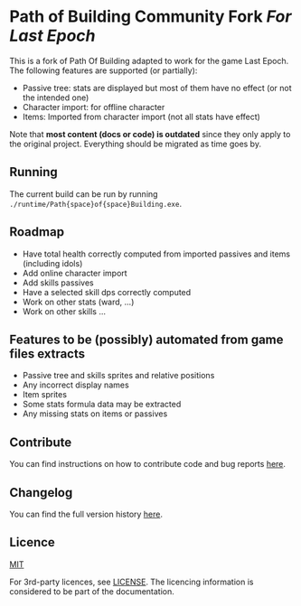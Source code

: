 # Path of Building Community Fork *For Last Epoch*

This is a fork of Path Of Building adapted to work for the game Last Epoch. The following features are supported (or partially):
* Passive tree: stats are displayed but most of them have no effect (or not the intended one)
* Character import: for offline character
* Items: Imported from character import (not all stats have effect)

Note that **most content (docs or code) is outdated** since they only apply to the original project. Everything should be migrated as time goes by.

## Running
The current build can be run by running `./runtime/Path{space}of{space}Building.exe`. 

## Roadmap
* Have total health correctly computed from imported passives and items (including idols)
* Add online character import
* Add skills passives
* Have a selected skill dps correctly computed
* Work on other stats (ward, ...)
* Work on other skills ...

## Features to be (possibly) automated from game files extracts
* Passive tree and skills sprites and relative positions
* Any incorrect display names
* Item sprites
* Some stats formula data may be extracted
* Any missing stats on items or passives

## Contribute
You can find instructions on how to contribute code and bug reports [here](CONTRIBUTING.md).

## Changelog
You can find the full version history [here](CHANGELOG.md).

## Licence

[MIT](https://opensource.org/licenses/MIT)

For 3rd-party licences, see [LICENSE](LICENSE.md).
The licencing information is considered to be part of the documentation.
